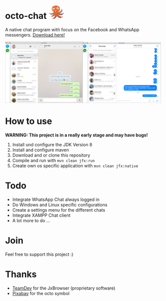 # octo-chat   <img src="https://raw.githubusercontent.com/Roba1993/octo-chat/master/img/octo.png" width="50">

A native chat program with focus on the Facebook and WhatsApp messengers. [Download here!](https://github.com/Roba1993/octo-chat/releases/tag/v0.0.1)

![alt tag](https://raw.githubusercontent.com/Roba1993/octo-chat/master/img/octo-chat.png)

# How to use
**WARNING: This project is in a really early stage and may have bugs!**

1. Install und configure the JDK Version 8
2. Install and configure maven
3. Download and or clone this repository
4. Compile and run with `mvn clean jfx:run`
5. Create own os specific application with `mvn clean jfx:native`

# Todo
- Integrate WhatsApp Chat always logged in
- Do Windows and Linux specific configurations
- Create a settings menu for the different chats
- Integrate XAMPP Chat client
- A lot more to do ...

# Join
Feel free to support this project :)

# Thanks
- [TeamDev](http://www.teamdev.com/jxbrowser) for the JxBrowser (proprietary software)
- [Pixabay](https://pixabay.com/de/krake-kraken-sea-life-tier-monster-152287/) for the octo symbol
